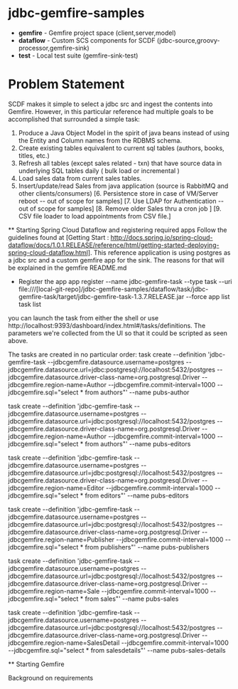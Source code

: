# jdbc-gemfire-samples
 * **gemfire**  - Gemfire project space (client,server,model)
  * **dataflow** - Custom SCS components for SCDF (jdbc-source,groovy-processor,gemfire-sink)
   * **test**     - Local test suite (gemfire-sink-test)

# Problem Statement

SCDF makes it simple to select a jdbc src and ingest the contents into
Gemfire.  However, in this particular reference had multiple goals to
be accomplished that surrounded a simple task:

1. Produce a Java Object Model in the spirit of java beans instead of using the Entity and
Column names from the RDBMS schema.
2. Create existing tables equivalent to current sql tables (authors,
books, titles, etc.)
3. Refresh all tables (except sales related - txn) that have source
data in underlying SQL tables daily ( bulk load or incremental )
4. Load sales data from current sales tables.
5. Insert/update/read Sales from java application (source is RabbitMQ and other clients/consumers)
[6. Persistence store in case of VM/Server reboot -- out of scope for samples]
[7. Use LDAP for Authentication -- out of scope for samples]
[8. Remove older Sales thru a cron job ]
[9. CSV file loader to load appointments from CSV file.]


** Starting Spring Cloud Dataflow and registering required apps
Follow the guidelines found at
[Getting Start : http://docs.spring.io/spring-cloud-dataflow/docs/1.0.1.RELEASE/reference/html/getting-started-deploying-spring-cloud-dataflow.html]. This
reference application is using postgres as a jdbc src and a custom
gemfire app for the sink.  The reasons for that will be explained in
the gemfire README.md

* Register the app
app register --name jdbc-gemfire-task --type task --uri
file:///[local-git-repo]/jdbc-gemfire-samples/dataflow/task/jdbc-gemfire-task/target/jdbc-gemfire-task-1.3.7.RELEASE.jar
--force
app list
task list

you can launch the task from either the shell or use
http://localhost:9393/dashboard/index.html#/tasks/definitions. The
parameters we're collected from the UI so that it could be scripted
as seen above.

The tasks are created in no particular order:
task create --definition 'jdbc-gemfire-task
--jdbcgemfire.datasource.username=postgres
--jdbcgemfire.datasource.url=jdbc:postgresql://localhost:5432/postgres
--jdbcgemfire.datasource.driver-class-name=org.postgresql.Driver
--jdbcgemfire.region-name=Author --jdbcgemfire.commit-interval=1000
--jdbcgemfire.sql="select * from authors"' --name pubs-author

task create --definition 'jdbc-gemfire-task
--jdbcgemfire.datasource.username=postgres
--jdbcgemfire.datasource.url=jdbc:postgresql://localhost:5432/postgres
--jdbcgemfire.datasource.driver-class-name=org.postgresql.Driver
--jdbcgemfire.region-name=Author --jdbcgemfire.commit-interval=1000
--jdbcgemfire.sql="select * from authors"' --name pubs-editors

task create --definition 'jdbc-gemfire-task
--jdbcgemfire.datasource.username=postgres
--jdbcgemfire.datasource.url=jdbc:postgresql://localhost:5432/postgres
--jdbcgemfire.datasource.driver-class-name=org.postgresql.Driver
--jdbcgemfire.region-name=Editor --jdbcgemfire.commit-interval=1000
--jdbcgemfire.sql="select * from editors"' --name pubs-editors

task create --definition 'jdbc-gemfire-task
--jdbcgemfire.datasource.username=postgres
--jdbcgemfire.datasource.url=jdbc:postgresql://localhost:5432/postgres
--jdbcgemfire.datasource.driver-class-name=org.postgresql.Driver
--jdbcgemfire.region-name=Publisher --jdbcgemfire.commit-interval=1000
--jdbcgemfire.sql="select * from publishers"' --name pubs-publishers

task create --definition 'jdbc-gemfire-task
--jdbcgemfire.datasource.username=postgres
--jdbcgemfire.datasource.url=jdbc:postgresql://localhost:5432/postgres
--jdbcgemfire.datasource.driver-class-name=org.postgresql.Driver
--jdbcgemfire.region-name=Sale --jdbcgemfire.commit-interval=1000
--jdbcgemfire.sql="select * from sales"' --name pubs-sales

task create --definition 'jdbc-gemfire-task
--jdbcgemfire.datasource.username=postgres
--jdbcgemfire.datasource.url=jdbc:postgresql://localhost:5432/postgres
--jdbcgemfire.datasource.driver-class-name=org.postgresql.Driver
--jdbcgemfire.region-name=SalesDetail
--jdbcgemfire.commit-interval=1000
--jdbcgemfire.sql="select * from salesdetails"'
--name pubs-sales-details



** Starting Gemfire

Background on requirements 